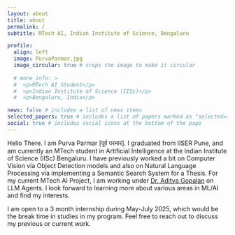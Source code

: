 ```yaml
---
layout: about
title: about
permalink: /
subtitle: MTech AI, Indian Institute of Science, Bengaluru

profile:
  align: left
  image: PurvaParmar.jpg
  image_circular: true # crops the image to make it circular
  
  # more_info: >
  #  <p>MTech AI Student</p>
  #  <p>Indian Institute of Science (IISc)</p>
  #  <p>Bengaluru, India</p>

news: false # includes a list of news items
selected_papers: true # includes a list of papers marked as "selected={true}"
social: true # includes social icons at the bottom of the page
---
```


Hello There. I am Purva Parmar [पूर्व परमार]. I graduated from IISER Pune, and am currently an MTech student in Artificial Intelligence at the Indian Institute of Science (IISc) Bengaluru. I have previously worked a bit on Computer Vision via Object Detection models and also on Natural Language Processing via implementing a Semantic Search System for a Thesis. For my current MTech AI Project, I am working under [Dr. Aditya Gopalan](https://ece.iisc.ac.in/~aditya/) on LLM Agents. I look forward to learning more about various areas in ML/AI and find my interests.

I am open to a 3 month internship during May-July 2025, which would be the break time in studies in my program. Feel free to reach out to discuss my previous or current work.

